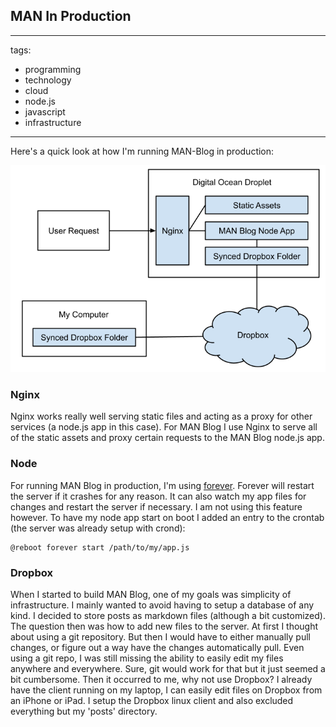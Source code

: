 ## MAN In Production

---
tags:
- programming
- technology
- cloud
- node.js
- javascript
- infrastructure
---
<!-- preview -->
Here's a quick look at how I'm running MAN-Blog in production:

![](../resources/20150310/MAN%20Blog%20in%20production.png)
<!-- /preview -->

### Nginx
Nginx works really well serving static files and acting as a proxy for other services (a node.js app in this case). For MAN Blog I use Nginx to serve all of the static assets and proxy certain requests to the MAN Blog node.js app.

### Node
For running MAN Blog in production, I'm using [forever](https://github.com/foreverjs/forever). Forever will restart the server if it crashes for any reason. It can also watch my app files for changes and restart the server if necessary. I am not using this feature however. To have my node app start on boot I added an entry to the crontab (the server was already setup with crond):

```
@reboot forever start /path/to/my/app.js
```

### Dropbox

When I started to build MAN Blog, one of my goals was simplicity of infrastructure. I mainly wanted to avoid having to setup a database of any kind. I decided to store posts as markdown files (although a bit customized). The question then was how to add new files to the server. At first I thought about using a git repository. But then I would have to either manually pull changes, or figure out a way have the changes automatically pull. Even using a git repo, I was still missing the ability to easily edit my files anywhere and everywhere. Sure, git would work for that but it just seemed a bit cumbersome. Then it occurred to me, why not use Dropbox? I already have the client running on my laptop, I can easily edit files on Dropbox from an iPhone or iPad. I setup the Dropbox linux client and also excluded everything but my 'posts' directory.

